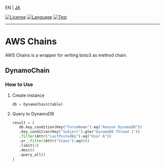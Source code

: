 EN | [JA](/README.ja.md)

[![License](https://img.shields.io/badge/Apache-2.0-D22128?logo=apache)](LICENSE)
[![Language](https://img.shields.io/badge/Python-3.9-3776AB?logo=python)](https://hub.docker.com/layers/library/python/3.9/images/sha256-c65dadac8789fed40962578392e99a0528dcb868442c75d144e68ba858984837?context=explore)
[![Test](https://github.com/44103/awschains/actions/workflows/test.yml/badge.svg)](https://github.com/44103/awschains/actions/workflows/test.yml)

---

# AWS Chains

AWS Chains is a wrapper for writing boto3 as method chain.

## DynamoChain

### How to Use

1. Create instance
   ```python
   db = DynamoChain(table)
   ```
1. Query to DynamoDB
   ```python
   result = (
      db.key_condition(Key("ForumName").eq("Amazon DynamoDB"))
      .key_condition(Key("Subject").gte("DynamoDB Thread 1"))
      .filter(Attr("LastPostedBy").eq("User A"))
      .or_.filter(Attr("Views").eq(0))
      .limit(2)
      .desc()
      .query_all()
   )
   ```
